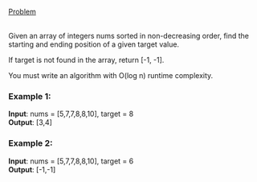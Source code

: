 [Problem](https://leetcode.com/problems/find-first-and-last-position-of-element-in-sorted-array/description/?envType=study-plan-v2&envId=top-interview-150)<br/><br/>

Given an array of integers nums sorted in non-decreasing order, find the starting and ending position of a given target value.<br/>

If target is not found in the array, return [-1, -1].<br/>

You must write an algorithm with O(log n) runtime complexity.<br/>

 

### Example 1:

**Input**: nums = [5,7,7,8,8,10], target = 8<br/>
**Output**: [3,4]<br/>

### Example 2:

**Input**: nums = [5,7,7,8,8,10], target = 6<br/>
**Output**: [-1,-1]<br/>